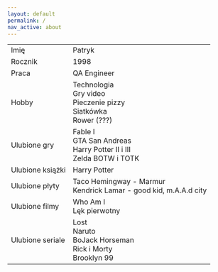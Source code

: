 ```yaml
---
layout: default
permalink: /
nav_active: about
---
```


<div id="content">
    <table>
        <tr>
            <td>Imię</td><td>Patryk</td>
        </tr>
        <tr>
            <td>Rocznik</td><td>1998</td>
        </tr>
        <tr>
            <td>Praca</td><td>QA Engineer</td>
        </tr>
        <tr>
            <td>Hobby</td>
            <td>
                Technologia
                <br>Gry video
                <br>Pieczenie pizzy
                <br>Siatkówka
                <br>Rower (???)
            </td>
        </tr>
        <tr>
            <td>Ulubione gry</td>
            <td>
                Fable I
                <br>GTA San Andreas
                <br>Harry Potter II i III
                <br>Zelda BOTW i TOTK
            </td>
        </tr>
        <tr>
            <td>Ulubione książki</td><td>Harry Potter</td>
        </tr>
        <tr>
            <td>Ulubione płyty</td>
            <td>
                Taco Hemingway - Marmur
                <br>Kendrick Lamar - good kid, m.A.A.d city
            </td>
        </tr>
        <tr>
            <td>Ulubione filmy</td>
            <td>
                Who Am I
                <br>Lęk pierwotny
            </td>
        </tr>
        <tr>
            <td>Ulubione seriale</td>
            <td>
                Lost
                <br>Naruto
                <br>BoJack Horseman
                <br>Rick i Morty
                <br>Brooklyn 99
            </td>
        </tr>
    </table>
</div>